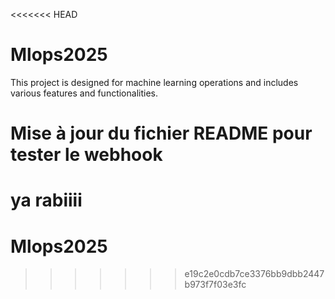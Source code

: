 <<<<<<< HEAD
# Mlops2025

This project is designed for machine learning operations and includes various features and functionalities.

# Mise à jour du fichier README pour tester le webhook

ya rabiiii
=======
# Mlops2025
>>>>>>> e19c2e0cdb7ce3376bb9dbb2447b973f7f03e3fc
